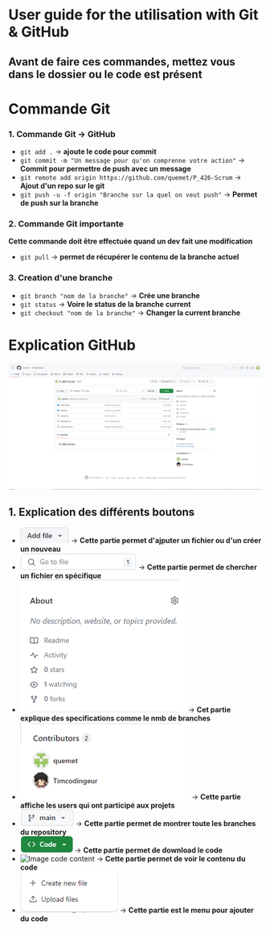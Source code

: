 User guide for the utilisation with Git & GitHub
======
**Avant de faire ces commandes, mettez vous dans le dossier ou le code est présent**
----------
Commande Git
======
### 1. Commande Git -> GitHub
   * `git add .` -> **ajoute le code pour commit**
   * `git commit -m "Un message pour qu'on comprenne votre action"` -> **Commit pour permettre de push avec un message**
   * `git remote add origin https://github.com/quemet/P_426-Scrum` -> **Ajout d'un repo sur le git**
   * `git push -u -f origin "Branche sur la quel on veut push"` -> **Permet de push sur la branche**
### 2. Commande Git importante
   **Cette commande doit être effectuée quand un dev fait une modification**
   * `git pull` -> **permet de récupérer le contenu de la branche actuel**
### 3. Creation d'une branche
   * `git branch "nom de la branche"` -> **Crée une branche**
   * `git status` -> **Voire le status de la branche current**
   * `git checkout "nom de la branche"` ->  **Changer la current branche**
     
Explication GitHub
======
![Alt text](https://github.com/quemet/P_426-Scrum/blob/main/Image/GitHub.png)
## 1. Explication des différents boutons
  * ![Image add Code](https://github.com/quemet/P_426-Scrum/blob/main/Image/Add.png) -> **Cette partie permet d'ajputer un fichier ou d'un créer un nouveau**
  * ![Image search file](https://github.com/quemet/P_426-Scrum/blob/main/Image/SearchFile.png) -> **Cette partie permet de chercher un fichier en spécifique**
  * ![Image about Repo](https://github.com/quemet/P_426-Scrum/blob/main/Image/aboutRepo.png) -> **Cet partie explique des specifications comme le nmb de branches**
  * ![Image about contributors](https://github.com/quemet/P_426-Scrum/blob/main/Image/acteurRepo.png) -> **Cette partie affiche les users qui ont participé aux projets**
  * ![Image about branch](https://github.com/quemet/P_426-Scrum/blob/main/Image/branch.png) -> **Cette partie permet de montrer toute les branches du repository**
  * ![Image download code](https://github.com/quemet/P_426-Scrum/blob/main/Image/code.png) -> **Cette partie permet de download le code**
  * ![Image code content](https://gtihub.com/quemet/P_426-Scrum/blob/main/Image/contenuCode.png) -> **Cette partie permet de voir le contenu du code**
  * ![Image menu Add](https://github.com/quemet/P_426-Scrum/blob/main/Image/menuAdd.png) -> **Cette partie est le menu pour ajouter du code**
